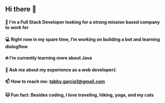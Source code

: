 ## Hi there 👋

 #### 💜 I'm a Full Stack Developer looking for a strong mission based company to work for
 #### 💻 Right now in my spare time, I’m working on building a bot and learning dialogflow
 #### 🔥 I’m currently learning more about Java
 #### 💬 Ask me about my experience as a web developer(:
 #### 📫 How to reach me: tabby.garcia1@gmail.com 
#### 🐱 Fun fact: Besides coding, I love traveling, hiking, yoga, and my cats

<!--
**tabby-lab/tabby-lab** is a ✨ _special_ ✨ repository because its `README.md` (this file) appears on your GitHub profile.



